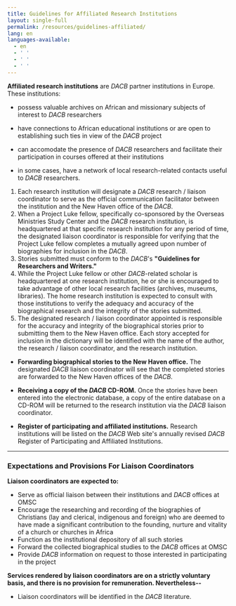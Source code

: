 ```yaml
---
title: Guidelines for Affiliated Research Institutions
layout: single-full
permalink: /resources/guidelines-affiliated/
lang: en
languages-available:                         
  - en
  - ' '
  - ' '
  - ' '
---
```

**Affiliated research institutions** are _DACB_ partner institutions in Europe. These institutions:

*   possess valuable archives on African and missionary subjects of interest to _DACB_ researchers  

*   have connections to African educational institutions or are open to establishing such ties in view of the _DACB_ project  

*   can accomodate the presence of _DACB_ researchers and facilitate their participation in courses offered at their institutions  

*   in some cases, have a network of local research-related contacts useful to _DACB_ researchers.

1.  Each research institution will designate a _DACB_ research / liaison coordinator to serve as the official communication facilitator between the institution and the New Haven office of the _DACB_.  
2.  When a Project Luke fellow, specifically co-sponsored by the Overseas Ministries Study Center and the _DACB_ research institution, is headquartered at that specific research institution for any period of time, the designated liaison coordinator is responsible for verifying that the Project Luke fellow completes a mutually agreed upon number of biographies for inclusion in the _DACB_.  
3.  Stories submitted must conform to the _DACB_'s **"Guidelines for Researchers and Writers."**  
4.  While the Project Luke fellow or other _DACB_-related scholar is headquartered at one research institution, he or she is encouraged to take advantage of other local research facilities (archives, museums, libraries). The home research institution is expected to consult with those institutions to verify the adequacy and accuracy of the biographical research and the integrity of the stories submitted.  
5.  The designated research / liaison coordinator appointed is responsible for the accuracy and integrity of the biographical stories prior to submitting them to the New Haven office. Each story accepted for inclusion in the dictionary will be identified with the name of the author, the research / liaison coordinator, and the research institution.

*   **Forwarding biographical stories to the New Haven office.** The designated _DACB_ liaison coordinator will see that the completed stories are forwarded to the New Haven offices of the _DACB_.  

*   **Receiving a copy of the _DACB_ CD-ROM.** Once the stories have been entered into the electronic database, a copy of the entire database on a CD-ROM will be returned to the research institution via the _DACB_ liaison coordinator.  

*   **Register of participating and affiliated institutions.** Research institutions will be listed on the _DACB_ Web site's annually revised _DACB_ Register of Participating and Affiliated Institutions.

* * *

### Expectations and Provisions For Liaison Coordinators  

**Liaison coordinators are expected to:**

*   Serve as official liaison between their institutions and _DACB_ offices at OMSC
*   Encourage the researching and recording of the biographies of Christians (lay and clerical, indigenous and foreign) who are deemed to have made a significant contribution to the founding, nurture and vitality of a church or churches in Africa
*   Function as the institutional depository of all such stories
*   Forward the collected biographical studies to the _DACB_ offices at OMSC
*   Provide _DACB_ information on request to those interested in participating in the project

**Services rendered by liaison coordinators are on a strictly voluntary basis, and there is no provision for remuneration. Nevertheless--**

*   Liaison coordinators will be identified in the _DACB_ literature.
